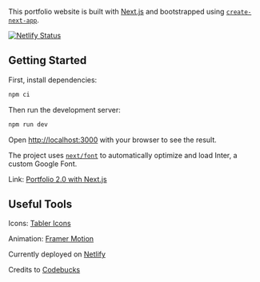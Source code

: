 This portfolio website is built with [Next.js](https://nextjs.org/) and bootstrapped using [`create-next-app`](https://github.com/vercel/next.js/tree/canary/packages/create-next-app).

[![Netlify Status](https://api.netlify.com/api/v1/badges/81367cf5-9105-4682-9516-60436ae7c5f3/deploy-status)](https://app.netlify.com/sites/colenocks/deploys)

## Getting Started

First, install dependencies:

```bash
npm ci
```

Then run the development server:

```bash
npm run dev
```

Open [http://localhost:3000](http://localhost:3000) with your browser to see the result.

The project uses [`next/font`](https://nextjs.org/docs/basic-features/font-optimization) to automatically optimize and load Inter, a custom Google Font.

Link: [Portfolio 2.0 with Next.js](https://www.colenocks.com)

## Useful Tools

Icons: [Tabler Icons](https://tabler.io/icons)

Animation: [Framer Motion](https://www.framer.com/motion/)

Currently deployed on [Netlify](https://www.netlify.com/)

Credits to [Codebucks](https://github.com/codebucks27)
